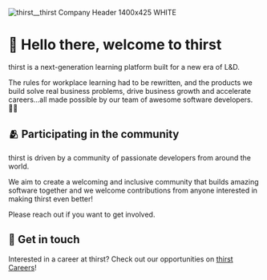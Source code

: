 ![thirst__thirst Company Header 1400x425 WHITE](https://github.com/thirstlearning/.github/assets/348317/931a8b49-2c44-4659-89fb-136bbe443c13)

# 👋 Hello there, welcome to thirst 

thirst is a next-generation learning platform built for a new era of L&D.

The rules for workplace learning had to be rewritten, and the products we build solve real business problems, drive business growth and accelerate careers…all made possible by our team of awesome software developers. 👩‍💻

## 🫂 Participating in the community
thirst is driven by a community of passionate developers from around the world.

We aim to create a welcoming and inclusive community that builds amazing software together and we welcome contributions from anyone interested in making thirst even better!

Please reach out if you want to get involved.

## 📧 Get in touch
Interested in a career at thirst? Check out our opportunities on [thirst Careers](http://thirst.io/careers/)!


